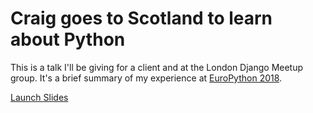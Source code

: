 # Craig goes to Scotland to learn about Python

This is a talk I'll be giving for a client and at the London Django Meetup group. It's a brief summary of my experience at [EuroPython 2018](https://ep2018.europython.eu/en/).

[Launch Slides](/talks/europython2018/slides/)
